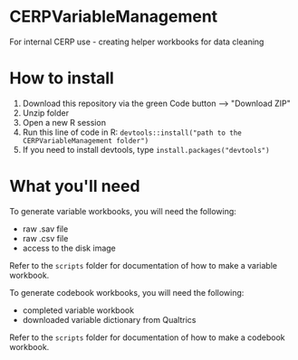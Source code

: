 # CERPVariableManagement
For internal CERP use - creating helper workbooks for data cleaning

# How to install
1. Download this repository via the green Code button --> "Download ZIP"
2. Unzip folder
3. Open a new R session
4. Run this line of code in R: `devtools::install("path to the CERPVariableManagement folder")`
5. If you need to install devtools, type `install.packages("devtools")`

# What you'll need
To generate variable workbooks, you will need the following:
* raw .sav file
* raw .csv file
* access to the disk image

Refer to the `scripts` folder for documentation of how to make a variable workbook.

To generate codebook workbooks, you will need the following:
* completed variable workbook
* downloaded variable dictionary from Qualtrics

Refer to the `scripts` folder for documentation of how to make a codebook workbook.

